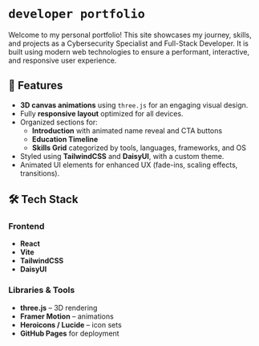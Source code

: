 # `developer portfolio`

Welcome to my personal portfolio! This site showcases my journey, skills, and projects as a Cybersecurity Specialist and Full-Stack Developer. It is built using modern web technologies to ensure a performant, interactive, and responsive user experience.

## 🚀 Features

- **3D canvas animations** using `three.js` for an engaging visual design.
- Fully **responsive layout** optimized for all devices.
- Organized sections for:
    - **Introduction** with animated name reveal and CTA buttons
    - **Education Timeline**
    - **Skills Grid** categorized by tools, languages, frameworks, and OS
- Styled using **TailwindCSS** and **DaisyUI**, with a custom theme.
- Animated UI elements for enhanced UX (fade-ins, scaling effects, transitions).

## 🛠 Tech Stack

### Frontend
- **React**
- **Vite**
- **TailwindCSS**
- **DaisyUI**

### Libraries & Tools
- **three.js** – 3D rendering
- **Framer Motion** – animations
- **Heroicons / Lucide** – icon sets
- **GitHub Pages** for deployment

